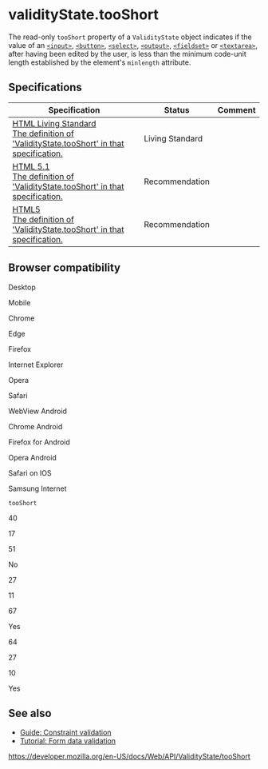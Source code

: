validityState.tooShort
======================

The read-only `tooShort` property of a `ValidityState` object indicates if the value of an [`<input>`](https://developer.mozilla.org/en-US/docs/Web/HTML/Element/input), [`<button>`](https://developer.mozilla.org/en-US/docs/Web/HTML/Element/button), [`<select>`](https://developer.mozilla.org/en-US/docs/Web/HTML/Element/select), [`<output>`](https://developer.mozilla.org/en-US/docs/Web/HTML/Element/output), [`<fieldset>`](https://developer.mozilla.org/en-US/docs/Web/HTML/Element/fieldset) or [`<textarea>`](https://developer.mozilla.org/en-US/docs/Web/HTML/Element/textarea), after having been edited by the user, is less than the minimum code-unit length established by the element's `minlength` attribute.

Specifications
--------------

<table><thead><tr class="header"><th>Specification</th><th>Status</th><th>Comment</th></tr></thead><tbody><tr class="odd"><td><a href="https://html.spec.whatwg.org/multipage/constraints.html#dom-validitystate-tooshort">HTML Living Standard<br />
<span class="small">The definition of 'ValidityState.tooShort' in that specification.</span></a></td><td><span class="spec-living">Living Standard</span></td><td></td></tr><tr class="even"><td><a href="https://www.w3.org/TR/html51/sec-forms.html#dom-validitystate-tooshort">HTML 5.1<br />
<span class="small">The definition of 'ValidityState.tooShort' in that specification.</span></a></td><td><span class="spec-rec">Recommendation</span></td><td></td></tr><tr class="odd"><td><a href="https://www.w3.org/TR/html52/forms.html#dom-validitystate-tooshort">HTML5<br />
<span class="small">The definition of 'ValidityState.tooShort' in that specification.</span></a></td><td><span class="spec-rec">Recommendation</span></td><td></td></tr></tbody></table>

Browser compatibility
---------------------

Desktop

Mobile

Chrome

Edge

Firefox

Internet Explorer

Opera

Safari

WebView Android

Chrome Android

Firefox for Android

Opera Android

Safari on IOS

Samsung Internet

`tooShort`

40

17

51

No

27

11

67

Yes

64

27

10

Yes

See also
--------

-   [Guide: Constraint validation](https://developer.mozilla.org/en-US/docs/Web/Guide/HTML/HTML5/Constraint_validation)
-   [Tutorial: Form data validation](https://developer.mozilla.org/en-US/docs/Learn/Forms/Form_validation)

<a href="https://developer.mozilla.org/en-US/docs/Web/API/ValidityState/tooShort" class="_attribution-link">https://developer.mozilla.org/en-US/docs/Web/API/ValidityState/tooShort</a>
